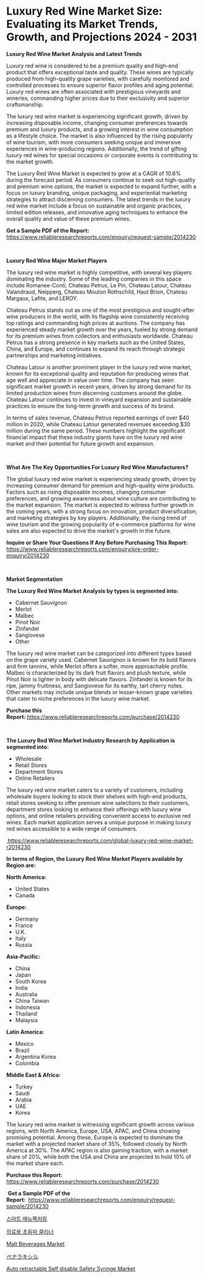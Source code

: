 <p><h1>Luxury Red Wine Market Size: Evaluating its Market Trends, Growth, and Projections 2024 - 2031</h1></p><p><strong>Luxury Red Wine Market Analysis and Latest Trends</strong></p>
<p><p>Luxury red wine is considered to be a premium quality and high-end product that offers exceptional taste and quality. These wines are typically produced from high-quality grape varieties, with carefully monitored and controlled processes to ensure superior flavor profiles and aging potential. Luxury red wines are often associated with prestigious vineyards and wineries, commanding higher prices due to their exclusivity and superior craftsmanship.</p><p>The luxury red wine market is experiencing significant growth, driven by increasing disposable income, changing consumer preferences towards premium and luxury products, and a growing interest in wine consumption as a lifestyle choice. The market is also influenced by the rising popularity of wine tourism, with more consumers seeking unique and immersive experiences in wine-producing regions. Additionally, the trend of gifting luxury red wines for special occasions or corporate events is contributing to the market growth.</p><p>The Luxury Red Wine Market is expected to grow at a CAGR of 10.6% during the forecast period. As consumers continue to seek out high-quality and premium wine options, the market is expected to expand further, with a focus on luxury branding, unique packaging, and experiential marketing strategies to attract discerning consumers. The latest trends in the luxury red wine market include a focus on sustainable and organic practices, limited edition releases, and innovative aging techniques to enhance the overall quality and value of these premium wines.</p></p>
<p><strong>Get a Sample PDF of the Report:&nbsp;</strong> <a href="https://www.reliableresearchreports.com/enquiry/request-sample/2014230">https://www.reliableresearchreports.com/enquiry/request-sample/2014230</a></p>
<p>&nbsp;</p>
<p><strong>Luxury Red Wine Major Market Players</strong></p>
<p><p>The luxury red wine market is highly competitive, with several key players dominating the industry. Some of the leading companies in this space include Romanee-Conti, Chateau Petrus, Le Pin, Chateau Latour, Chateau Valandraud, Neipperg, Chateau Mouton Rothschild, Haut Brion, Chateau Margaux, Lafite, and LEROY.</p><p>Chateau Petrus stands out as one of the most prestigious and sought-after wine producers in the world, with its flagship wine consistently receiving top ratings and commanding high prices at auctions. The company has experienced steady market growth over the years, fueled by strong demand for its premium wines from collectors and enthusiasts worldwide. Chateau Petrus has a strong presence in key markets such as the United States, China, and Europe, and continues to expand its reach through strategic partnerships and marketing initiatives.</p><p>Chateau Latour is another prominent player in the luxury red wine market, known for its exceptional quality and reputation for producing wines that age well and appreciate in value over time. The company has seen significant market growth in recent years, driven by strong demand for its limited production wines from discerning customers around the globe. Chateau Latour continues to invest in vineyard expansion and sustainable practices to ensure the long-term growth and success of its brand.</p><p>In terms of sales revenue, Chateau Petrus reported earnings of over $40 million in 2020, while Chateau Latour generated revenues exceeding $30 million during the same period. These numbers highlight the significant financial impact that these industry giants have on the luxury red wine market and their potential for future growth and expansion.</p></p>
<p>&nbsp;</p>
<p><strong>What Are The Key Opportunities For Luxury Red Wine Manufacturers?</strong></p>
<p><p>The global luxury red wine market is experiencing steady growth, driven by increasing consumer demand for premium and high-quality wine products. Factors such as rising disposable incomes, changing consumer preferences, and growing awareness about wine culture are contributing to the market expansion. The market is expected to witness further growth in the coming years, with a strong focus on innovation, product diversification, and marketing strategies by key players. Additionally, the rising trend of wine tourism and the growing popularity of e-commerce platforms for wine sales are also expected to drive the market's growth in the future.</p></p>
<p><strong>Inquire or Share Your Questions If Any Before Purchasing This Report:</strong> <a href="https://www.reliableresearchreports.com/enquiry/pre-order-enquiry/2014230">https://www.reliableresearchreports.com/enquiry/pre-order-enquiry/2014230</a></p>
<p>&nbsp;</p>
<p><strong>Market Segmentation</strong></p>
<p><strong>The Luxury Red Wine Market Analysis by types is segmented into:</strong></p>
<p><ul><li>Cabernet Sauvignon</li><li>Merlot</li><li>Malbec</li><li>Pinot Noir</li><li>Zinfandel</li><li>Sangiovese</li><li>Other</li></ul></p>
<p><p>The luxury red wine market can be categorized into different types based on the grape variety used. Cabernet Sauvignon is known for its bold flavors and firm tannins, while Merlot offers a softer, more approachable profile. Malbec is characterized by its dark fruit flavors and plush texture, while Pinot Noir is lighter in body with delicate flavors. Zinfandel is known for its ripe, jammy fruitiness, and Sangiovese for its earthy, tart cherry notes. Other markets may include unique blends or lesser-known grape varieties that cater to niche preferences in the luxury wine market.</p></p>
<p><strong>Purchase this Report:&nbsp;</strong><a href="https://www.reliableresearchreports.com/purchase/2014230">https://www.reliableresearchreports.com/purchase/2014230</a></p>
<p>&nbsp;</p>
<p><strong>The Luxury Red Wine Market Industry Research by Application is segmented into:</strong></p>
<p><ul><li>Wholesale</li><li>Retail Stores</li><li>Department Stores</li><li>Online Retailers</li></ul></p>
<p><p>The luxury red wine market caters to a variety of customers, including wholesale buyers looking to stock their shelves with high-end products, retail stores seeking to offer premium wine selections to their customers, department stores looking to enhance their offerings with luxury wine options, and online retailers providing convenient access to exclusive red wines. Each market application serves a unique purpose in making luxury red wines accessible to a wide range of consumers.</p></p>
<p><a href="https://www.reliableresearchreports.com/global-luxury-red-wine-market-r2014230">&nbsp;https://www.reliableresearchreports.com/global-luxury-red-wine-market-r2014230</a></p>
<p><strong>In terms of Region, the Luxury Red Wine Market Players available by Region are:</strong></p>
<p>
    <p> <strong> North America: </strong>
        <ul>
            <li>United States</li>
            <li>Canada</li>
        </ul>
        </p> 
    <p> <strong> Europe: </strong>
        <ul>
            <li>Germany</li>
            <li>France</li>
            <li>U.K.</li>
            <li>Italy</li>
            <li>Russia</li>
        </ul>
        </p> 
    <p> <strong> Asia-Pacific: </strong>
        <ul>
            <li>China</li>
            <li>Japan</li>
            <li>South Korea</li>
            <li>India</li>
            <li>Australia</li>
            <li>China Taiwan</li>
            <li>Indonesia</li>
            <li>Thailand</li>
            <li>Malaysia</li>
        </ul>
        </p> 
    <p> <strong> Latin America: </strong>
        <ul>
            <li>Mexico</li>
            <li>Brazil</li>
            <li>Argentina Korea</li>
            <li>Colombia</li>
        </ul>
        </p> 
    <p> <strong> Middle East & Africa: </strong>
        <ul>
            <li>Turkey</li>
            <li>Saudi</li>
            <li>Arabia</li>
            <li>UAE</li>
            <li>Korea</li>
        </ul>
    </p>
    </p>
<p><p>The luxury red wine market is witnessing significant growth across various regions, with North America, Europe, USA, APAC, and China showing promising potential. Among these, Europe is expected to dominate the market with a projected market share of 35%, followed closely by North America at 30%. The APAC region is also gaining traction, with a market share of 20%, while both the USA and China are projected to hold 10% of the market share each.</p></p>
<p><strong>Purchase this Report: </strong><a href="https://www.reliableresearchreports.com/purchase/2014230">https://www.reliableresearchreports.com/purchase/2014230</a></p>
<p>&nbsp;<strong>Get a Sample PDF of the Report:&nbsp;&nbsp;</strong><a href="https://www.reliableresearchreports.com/enquiry/request-sample/2014230">https://www.reliableresearchreports.com/enquiry/request-sample/2014230</a></p>
<p><strong></strong></p>
<p><p><a href="https://github.com/WilburKihn5676/Market-Research-Report-List-1/blob/main/399022017309.md">스마트 매뉴팩처링</a></p><p><a href="https://github.com/wallacBahrtyinger567686/Market-Research-Report-List-1/blob/main/210474817310.md">의료용 초음파 클리너</a></p><p><a href="https://github.com/jhcraigie/Market-Research-Report-List-2/blob/main/malt-beverages-market.md">Malt Beverages Market</a></p><p><a href="https://github.com/EthanMorar2011/Market-Research-Report-List-1/blob/main/347316918619.md">ベナラキシル</a></p><p><a href="https://issuu.com/reportprime-2/docs/auto-retractable-self-disable-safet_9256e4545912a3">Auto retractable Self disable Safety Syringe Market</a></p></p>